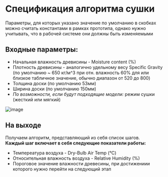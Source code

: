 # Спецификация алгоритма сушки
Параметры, для которых указано значение по умолчанию в скобках можно считать константами в рамках прототипа, однако нужно учитывать, что в рабочей системе они должны быть изменяемыми
## Входные параметры:
* Начальная влажность древисины - Moisture content (%)
* Плотность древисины - аналогично удельному весу Specific Gravity (по умолчанию ~ 650 кг/м^3 при отн. влажность 60% для или близкое табличное значение, обычно диапазон от 520 до 800)
* Толщина доски (по умолчанию 53мм)
* Ширина доски (по умолчанию 150мм)
* *По возможности, если будут подходящие модели:* режим сушки (жесткий или мягкий)

![image](https://user-images.githubusercontent.com/56847492/145062437-cf467eac-9a97-4f62-9082-9d743afd8503.png)

## На выходе 
Получаем алгоритм, представляющий из себя список шагов. <br>
**Каждый шаг включает в себя следующие показатели работы:**
* Темпереатура воздуха - Dry-Bulb Air Temp (°C)
* Относительная влажность воздуха - Relative Humidity (%)
* Пороговое значение влажности древесины, при достижениии которого нужно перейти на следующий этап
